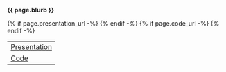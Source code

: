 <!-- <span class="small">{{ page.date | date: "%Y-%m-%d" }}{% if page.end %} - {{ page.end }}{% endif %}</span> -->

<strong>{{ page.blurb }}</strong>

<table class="tight-table">
{% if page.presentation_url -%}
  <tr><td><a href="{{ page.presentation_url }}">Presentation</a></td></tr>
{% endif -%}
{% if page.code_url -%}
  <tr><td><a href="{{ page.code_url }}">Code</a></td></tr>
{% endif -%}


</table>
